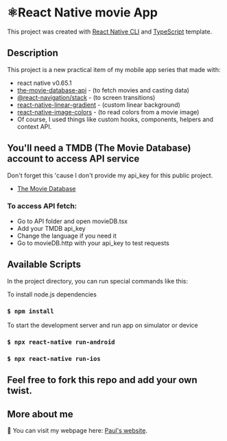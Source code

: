 # ⚛️React Native movie App

This project was created with [React Native CLI](https://reactnative.dev/) and [TypeScript](https://www.typescriptlang.org/) template.

## Description
This project is a new practical item of my mobile app series that made with:
 - react native v0.65.1
 - [the-movie-database-api](https://www.themoviedb.org/) - (to fetch movies and casting data)
 - [@react-navigation/stack](https://reactnavigation.org/docs/stack-navigator/) - (to screen transitions)
 - [react-native-linear-gradient](https://github.com/react-native-linear-gradient/react-native-linear-gradient) - (custom linear background)
 - [react-native-image-colors](https://github.com/osamaqarem/react-native-image-colors) - (to read colors from a movie image)
 - Of course, I used things like custom hooks, components, helpers and context API. 

## You'll need a TMDB (The Movie Database) account to access API service
Don't forget this 'cause I don't provide my api_key for this public project.
  - [The Movie Database](https://www.themoviedb.org/)

### To access API fetch: 
- Go to API folder and open movieDB.tsx
- Add your TMDB api_key
- Change the language if you need it
- Go to movieDB.http with your api_key to test requests 

## Available Scripts

In the project directory, you can run special commands like this:

To install node.js dependencies 
### `$ npm install`

To start the development server and run app on simulator or device
### `$ npx react-native run-android`

### `$ npx react-native run-ios`


## Feel free to fork this repo and add your own twist.


## More about me

👋 You can visit my webpage here: [Paul's website](https://paul-teran.com/).

